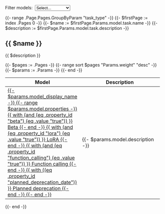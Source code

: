 <div class="selectorDropdowns">
  <label for="model-filter" style="margin-right: 0.25em;">Filter models:</label>

  <!-- values should match the pill text, lowercasedq -->
  <select name="models" id="model-filter">
    <option value="all">Select...</option>
    <option value="lora">LoRA</option>
    <option value="function calling">Function calling</option>
  </select>
</div>

{{- range .Page.Pages.GroupByParam "task_type" -}}
{{- $firstPage := index .Pages 0 -}}
{{- $name := $firstPage.Params.model.task.name -}}
{{- $description := $firstPage.Params.model.task.description -}}

<div data-task="{{ $name }}">
  <h2 id="{{ $name | urlize }}">{{ $name }}</h2>

  {{ $description }}

  <style>
    table th:first-of-type {
      width: 10em;
    }
  </style>

  <table>
    <thead>
      <tr>
        <th>Model</th>
        <th>Description</th>
      </tr>
    </thead>
    <tbody>
      {{- $pages := .Pages -}}
      {{- range sort $pages "Params.weight" "desc" -}}
      {{- $params := .Params -}}
      <tr>
        <td>
          <a href="{{.RelPermalink}}" class="DocsMarkdown--link">
            <span class="DocsMarkdown--link-content">
              {{- $params.model_display_name -}}
              {{- range $params.model.properties -}}
              {{ with (and (eq .property_id "beta") (eq .value "true")) }}
              <span data-pill class="DocsMarkdown--pill DocsMarkdown--pill-beta" style="margin-top: 0.75em; width: max-content">Beta</span>
              {{- end -}}
              {{ with (and (eq .property_id "lora") (eq .value "true")) }}
              <span data-pill class="DocsMarkdown--pill DocsMarkdown--pill-early-access" style="margin-top: 0.75em; width: max-content">LoRA</span>
              {{- end -}}
              {{ with (and (eq .property_id "function_calling") (eq .value "true")) }}
              <span data-pill class="DocsMarkdown--pill DocsMarkdown--pill-alpha" style="margin-top: 0.75em; width: max-content">Function calling</span>
              {{- end -}}
              {{ with ((eq .property_id "planned_deprecation_date")) }}
              <span data-pill class="DocsMarkdown--pill DocsMarkdown--pill-deprecated" style="margin-top: 0.75em; width: max-content">Planned deprecation</span>
              {{- end -}}
              {{- end -}}
            </span>
          </a>
        </td>
        <td>{{- $params.model.description -}}</td>
      </tr>
      {{- end -}}
    </tbody>
  </table>
</div>
{{- end -}}

<script>
function filterModels() {
	const filter = select.value;
	const taskSections = document.querySelectorAll("div[data-task]");

	for (const task of taskSections) {
		const table = task.querySelector("table");
		const rows = table.querySelectorAll("tbody > tr");

		if (filter === "all") {
			task.style.display = "";
			rows.forEach((row) => (row.style.display = ""));
			continue;
		}

		let rowsHidden = 0;
		for (const row of rows) {
			const pills = row.querySelectorAll("[data-pill]");

			if (pills.length === 0) {
				row.style.display = "none";
				rowsHidden++;
				continue;
			}

			const arr = Array.from(pills);
			const hasPill = arr.find((x) => x.innerText.toLowerCase() === filter);

			if (hasPill) {
				task.style.display = "";
				row.style.display = "";
			} else {
				row.style.display = "none";
				rowsHidden++;
			}
		}

		if (rowsHidden >= rows.length) {
			task.style.display = "none";
		}
	}
}

const select = document.querySelector("#model-filter");
select.addEventListener("change", filterModels);
</script>